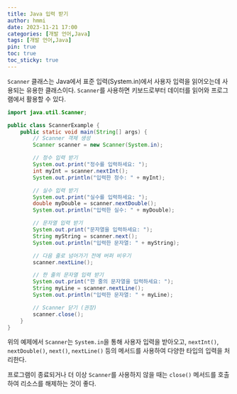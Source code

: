 ```yaml
---
title: Java 입력 받기
author: hmmi
date: 2023-11-21 17:00
categories: [개발 언어,Java]
tags: [개발 언어,Java]
pin: true
toc: true
toc_sticky: true
---
```


`Scanner` 클래스는 Java에서 표준 입력(System.in)에서 사용자 입력을 읽어오는데 사용되는 유용한 클래스이다. `Scanner`를 사용하면 키보드로부터 데이터를 읽어와 프로그램에서 활용할 수 있다.

```java
import java.util.Scanner;

public class ScannerExample {
    public static void main(String[] args) {
        // Scanner 객체 생성
        Scanner scanner = new Scanner(System.in);

        // 정수 입력 받기
        System.out.print("정수를 입력하세요: ");
        int myInt = scanner.nextInt();
        System.out.println("입력한 정수: " + myInt);

        // 실수 입력 받기
        System.out.print("실수를 입력하세요: ");
        double myDouble = scanner.nextDouble();
        System.out.println("입력한 실수: " + myDouble);

        // 문자열 입력 받기
        System.out.print("문자열을 입력하세요: ");
        String myString = scanner.next();
        System.out.println("입력한 문자열: " + myString);

        // 다음 줄로 넘어가기 전에 버퍼 비우기
        scanner.nextLine();

        // 한 줄의 문자열 입력 받기
        System.out.print("한 줄의 문자열을 입력하세요: ");
        String myLine = scanner.nextLine();
        System.out.println("입력한 문자열: " + myLine);

        // Scanner 닫기 (권장)
        scanner.close();
    }
}
```

위의 예제에서 `Scanner`는 `System.in`을 통해 사용자 입력을 받아오고, `nextInt()`, `nextDouble()`, `next()`, `nextLine()` 등의 메서드를 사용하여 다양한 타입의 입력을 처리한다.

프로그램이 종료되거나 더 이상 `Scanner`를 사용하지 않을 때는 `close()` 메서드를 호출하여 리소스를 해제하는 것이 좋다.
